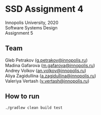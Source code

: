 # SSD Assignment 4

Innopolis University, 2020  
Software Systems Design  
Assignment 5


## Team

Gleb Petrakov (g.petrakov@innopolis.ru)  
Madina Gafarova (m.gafarova@innopolis.ru)  
Andrey Volkov (an.volkov@innopolis.ru)  
Aliya Zagidullina (a.zagidullina@innopolis.ru)  
Valeriya Vertash (v.vertash@innopolis.ru)  


## How to run

```bash=
./gradlew clean build test
```
